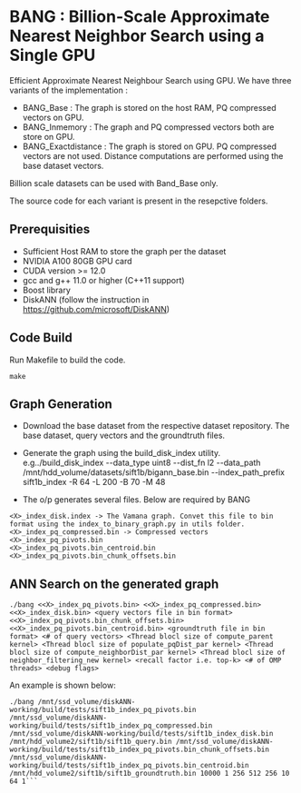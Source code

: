 # BANG : Billion-Scale Approximate Nearest Neighbor Search using a Single GPU

Efficient Approximate Nearest Neighbour Search using GPU. We have three variants of the implementation :
* BANG_Base : The graph is stored on the host RAM, PQ compressed vectors on GPU.
* BANG_Inmemory : The graph and PQ compressed vectors both are store on GPU.
* BANG_Exactdistance : The graph is stored on GPU. PQ compressed vectors are not used. Distance computations are performed using the base dataset vectors.

Billion scale datasets can be used with Band_Base only.

The source code for each variant is present in the resepctive folders.

## Prerequisities
* Sufficient Host RAM to store the graph per the dataset
* NVIDIA A100 80GB GPU card
* CUDA version >= 12.0
* gcc and g++ 11.0 or higher (C++11 support)
* Boost library
* DiskANN (follow the instruction in https://github.com/microsoft/DiskANN)

## Code Build

Run Makefile to build the code.
```
make 
```

## Graph Generation
* Download the base dataset from the respective dataset repository. The base dataset, query vectors and the groundtruth files.
* Generate the graph using the build_disk_index utility.
e.g../build_disk_index --data_type uint8 --dist_fn l2 --data_path /mnt/hdd_volume/datasets/sift1b/bigann_base.bin --index_path_prefix sift1b_index -R 64 -L 200 -B 70 -M 48

* The o/p generates several files. Below are required by BANG
```
<X>_index_disk.index -> The Vamana graph. Convet this file to bin format using the index_to_binary_graph.py in utils folder.
<X>_index_pq_compressed.bin -> Compressed vectors
<X>_index_pq_pivots.bin 
<X>_index_pq_pivots.bin_centroid.bin
<X>_index_pq_pivots.bin_chunk_offsets.bin
```
## ANN Search on the generated graph

```
./bang <<X>_index_pq_pivots.bin> <<X>_index_pq_compressed.bin> <<X>_index_disk.bin> <query vectors file in bin format> <<X>_index_pq_pivots.bin_chunk_offsets.bin> <<X>_index_pq_pivots.bin_centroid.bin> <groundtruth file in bin format> <# of query vectors> <Thread blocl size of compute_parent kernel> <Thread blocl size of populate_pqDist_par kernel> <Thread blocl size of compute_neighborDist_par kernel> <Thread blocl size of neighbor_filtering_new kernel> <recall factor i.e. top-k> <# of OMP threads> <debug flags>

```
An example is shown below:

```
./bang /mnt/ssd_volume/diskANN-working/build/tests/sift1b_index_pq_pivots.bin  /mnt/ssd_volume/diskANN-working/build/tests/sift1b_index_pq_compressed.bin /mnt/ssd_volume/diskANN-working/build/tests/sift1b_index_disk.bin  /mnt/hdd_volume2/sift1b/sift1b_query.bin /mnt/ssd_volume/diskANN-working/build/tests/sift1b_index_pq_pivots.bin_chunk_offsets.bin /mnt/ssd_volume/diskANN-working/build/tests/sift1b_index_pq_pivots.bin_centroid.bin  /mnt/hdd_volume2/sift1b/sift1b_groundtruth.bin 10000 1 256 512 256 10 64 1```




